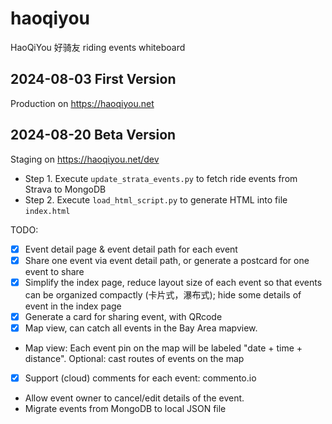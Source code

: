 # haoqiyou
HaoQiYou 好骑友 riding events whiteboard

## 2024-08-03 First Version
Production on https://haoqiyou.net
## 2024-08-20 Beta Version
Staging on https://haoqiyou.net/dev

 * Step 1. Execute `update_strata_events.py` to fetch ride events from Strava to MongoDB
 * Step 2. Execute `load_html_script.py` to generate HTML into file `index.html`

TODO:
 * [x] Event detail page & event detail path for each event
 * [x] Share one event via event detail path, or generate a postcard for one event to share
 * [x] Simplify the index page, reduce layout size of each event so that events can be organized compactly (卡片式，瀑布式); hide some details of event in the index page
 * [x] Generate a card for sharing event, with QRcode
 * [x] Map view, can catch all events in the Bay Area mapview.
 * Map view: Each event pin on the map will be labeled "date + time + distance". Optional: cast routes of events on the map
 * [x] Support (cloud) comments for each event: commento.io
 * Allow event owner to cancel/edit details of the event.
 * Migrate events from MongoDB to local JSON file
 